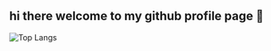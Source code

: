 ## hi there welcome to my github profile page 👋
![Top Langs](https://github-readme-stats.vercel.app/api/top-langs/?username=anuraghazra&hide_progress=true)

<!--
**a-reiner/a-reiner** is a ✨ _special_ ✨ repository because its `README.md` (this file) appears on your GitHub profile.

Here are some ideas to get you started:

- 🔭 I’m currently working on danderite
- 🌱 I’m currently learning ...
- 👯 I’m looking to collaborate on ...
- 🤔 I’m looking for help with ...
- 💬 Ask me about ...
- 📫 How to reach me: ...
- 😄 Pronouns: ...
- ⚡ Fun fact: ...
-->
